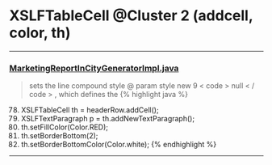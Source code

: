 # XSLFTableCell @Cluster 2 (addcell, color, th)

***

### [MarketingReportInCityGeneratorImpl.java](https://searchcode.com/codesearch/view/92131916/)
> sets the line compound style @ param style new 9 < code > null < / code > , which defines the 
{% highlight java %}
78. XSLFTableCell th = headerRow.addCell();
79. XSLFTextParagraph p = th.addNewTextParagraph();
86. th.setFillColor(Color.RED);
87. th.setBorderBottom(2);
88. th.setBorderBottomColor(Color.white);
{% endhighlight %}

***


